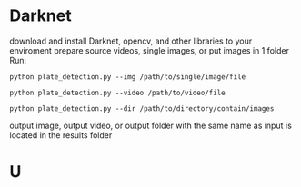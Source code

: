 
# Darknet #
download and install Darknet, opencv, and other libraries to your enviroment
prepare source videos, single images, or put images in 1 folder
Run:
``` 
python plate_detection.py --img /path/to/single/image/file
```
```
python plate_detection.py --video /path/to/video/file
```
```
python plate_detection.py --dir /path/to/directory/contain/images
```
output image, output video, or output folder with the same name as input is located in the results folder

# U